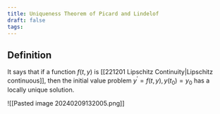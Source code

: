 ```yaml
---
title: Uniqueness Theorem of Picard and Lindelof
draft: false
tags:
---
```

  
## Definition
It says that if a function $f(t,y)$ is [[221201 Lipschitz Continuity|Lipschitz continuous]], then the initial value problem $y^{\prime}=f(t, y), y\left(t_0\right)=y_0$ has a locally unique solution.

![[Pasted image 20240209132005.png]]




